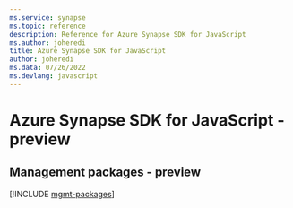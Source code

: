 ```yaml
---
ms.service: synapse
ms.topic: reference
description: Reference for Azure Synapse SDK for JavaScript
ms.author: joheredi
title: Azure Synapse SDK for JavaScript
author: joheredi
ms.data: 07/26/2022
ms.devlang: javascript
---
```

# Azure Synapse SDK for JavaScript - preview

## Management packages - preview
[!INCLUDE [mgmt-packages](synapse-mgmt-index.md)]